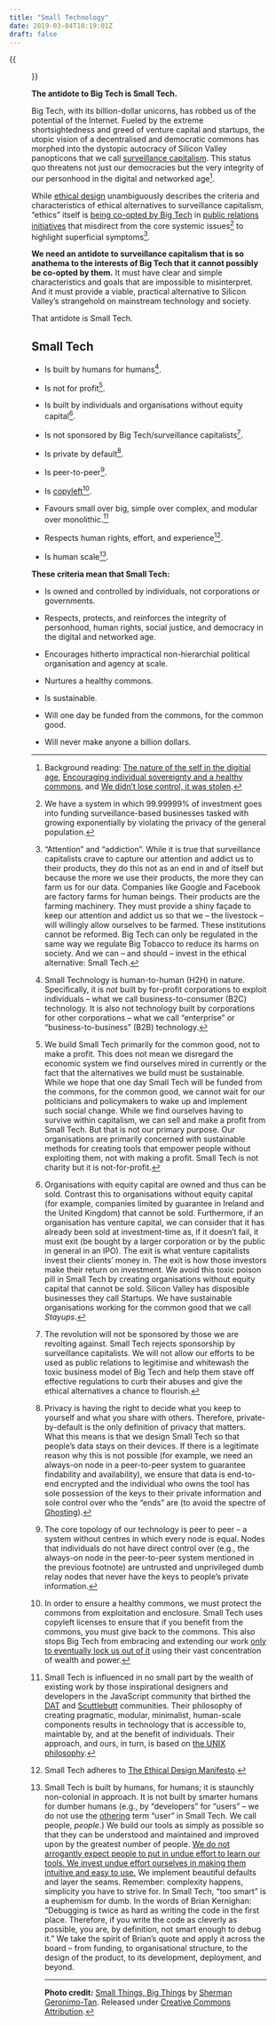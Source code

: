```yaml
---
title: "Small Technology"
date: 2019-03-04T10:19:01Z
draft: false
---
```


{{<figure src="2954872088_57405cb369_o.jpg" alt="A tiny plant sprouting from within the crack in a pavement with a person’s sneaker towering above it.">}}

__The antidote to Big Tech is Small Tech.__

Big Tech, with its billion-dollar unicorns, has robbed us of the potential of the Internet. Fueled by the extreme shortsightedness and greed of venture capital and startups, the utopic vision of a decentralised and democratic commons has morphed into the dystopic autocracy of Silicon Valley panopticons that we call [surveillance capitalism](https://www.bbc.com/ideas/videos/surveillance-capitalism-has-led-us-into-a-dystopia/p06p0tdy). This status quo threatens not just our democracies but the very integrity of our personhood in the digital and networked age[^1].

While [ethical design](https://ind.ie/ethical-design) unambiguously describes the criteria and characteristics of ethical alternatives to surveillance capitalism, “ethics” itself is [being co-opted by Big Tech](https://librarianshipwreck.wordpress.com/2018/02/13/be-wary-of-silicon-valleys-guilty-conscience-on-the-center-for-humane-technology/comment-page-1/) in [public relations initiatives](https://humanetech.com/) that misdirect from the core systemic issues[^2] to highlight superficial symptoms[^3].

__We need an antidote to surveillance capitalism that is so anathema to the interests of Big Tech that it cannot possibly be co-opted by them.__ It must have clear and simple characteristics and goals that are impossible to misinterpret. And it must provide a viable, practical alternative to Silicon Valley’s strangehold on mainstream technology and society.

That antidote is Small Tech.

## Small Tech

  * Is built by humans for humans[^4].

  * Is not for profit[^5].

  * Is built by individuals and organisations without equity capital[^6].

  * Is not sponsored by Big Tech/surveillance capitalists[^7].

  * Is private by default[^8].

  * Is peer-to-peer[^9].

  * Is [copyleft](https://www.gnu.org/copyleft/)[^10].

  * Favours small over big, simple over complex, and modular over monolithic.[^11]

  * Respects human rights, effort, and experience[^12].

  * Is human scale[^13].

__These criteria mean that Small Tech:__

  * Is owned and controlled by individuals, not corporations or governments.

  * Respects, protects, and reinforces the integrity of personhood, human rights, social justice, and democracy in the digital and networked age.

  * Encourages hitherto impractical non-hierarchial political organisation and agency at scale.

  * Nurtures a healthy commons.

  * Is sustainable.

  * Will one day be funded from the commons, for the common good.

  * Will never make anyone a billion dollars.

[^1]: Background reading: [The nature of the self in the digitial age](https://2018.ar.al/notes/the-nature-of-the-self-in-the-digital-age/), [Encouraging individual sovereignty and a healthy commons](https://2018.ar.al/notes/encouraging-individual-sovereignty-and-a-healthy-commons/), and [We didn’t lose control, it was stolen](https://2018.ar.al/notes/we-didnt-lose-control-it-was-stolen/).

[^2]: We have a system in which 99.99999% of investment goes into funding surveillance-based businesses tasked with growing exponentially by violating the privacy of the general population.

[^3]: “Attention” and “addiction”. While it is true that surveillance capitalists crave to capture our attention and addict us to their products, they do this not as an end in and of itself but because the more we use their products, the more they can farm us for our data. Companies like Google and Facebook are factory farms for human beings. Their products are the farming machinery. They must provide a shiny façade to keep our attention and addict us so that we – the livestock – will willingly allow ourselves to be farmed. These institutions cannot be reformed. Big Tech can only be regulated in the same way we regulate Big Tobacco to reduce its harms on society. And we can – and should – invest in the ethical alternative: Small Tech.

[^4]: Small Technology is human-to-human (H2H) in nature. Specifically, it is _not_ built by for-profit corporations to exploit individuals – what we call business-to-consumer (B2C) technology. It is also not technology built by corporations for other corporations – what we call “enterprise” or “business-to-business” (B2B) technology.

[^5]: We build Small Tech primarily for the common good, not to make a profit. This does not mean we disregard the economic system we find ourselves mired in currently or the fact that the alternatives we build must be sustainable. While we hope that one day Small Tech will be funded from the commons, for the common good, we cannot wait for our politicians and policymakers to wake up and implement such social change. While we find ourselves having to survive within capitalism, we can sell and make a profit from Small Tech. But that is not our primary purpose. Our organisations are primarily concerned with sustainable methods for creating tools that empower people without exploiting them, not with making a profit. Small Tech is not charity but it is not-for-profit.

[^6]: Organisations with equity capital are owned and thus can be sold. Contrast this to organisations without equity capital (for example, companies limited by guarantee in Ireland and the United Kingdom) that cannot be sold. Furthermore, if an organisation has venture capital, we can consider that it has already been sold at investment-time as, if it doesn’t fail, it must exit (be bought by a larger corporation or by the public in general in an IPO). The exit is what venture capitalists invest their clients’ money in. The exit is how those investors make their return on investment. We avoid this toxic poison pill in Small Tech by creating organisations without equity capital that cannot be sold. Silicon Valley has disposible businesses they call Startups. We have sustainable organisations working for the common good that we call _Stayups_.

[^7]: The revolution will not be sponsored by those we are revolting against. Small Tech rejects sponsorship by surveillance capitalists. We will not allow our efforts to be used as public relations to legitimise and whitewash the toxic business model of Big Tech and help them stave off effective regulations to curb their abuses and give the ethical alternatives a chance to flourish.

[^8]: Privacy is having the right to decide what you keep to yourself and what you share with others. Therefore, private-by-default is the only definition of privacy that matters. What this means is that we design Small Tech so that people’s data stays on their devices. If there is a legitimate reason why this is not possible (for example, we need an always-on node in a peer-to-peer system to guarantee findability and availability), we ensure that data is end-to-end encrypted and the individual who owns the tool has sole possession of the keys to their private information and sole control over who the “ends” are (to avoid the spectre of [Ghosting](https://www.zdnet.com/article/tech-giants-and-civil-liberty-groups-call-out-ghost-cops-and-source-code-demands-under-australian-encryption-laws/)).

[^9]: The core topology of our technology is peer to peer – a system without centres in which every node is equal. Nodes that individuals do not have direct control over (e.g., the always-on node in the peer-to-peer system mentioned in the previous footnote) are untrusted and unprivileged dumb relay nodes that never have the keys to people’s private information.

[^10]: In order to ensure a healthy commons, we must protect the commons from exploitation and enclosure. Small Tech uses copyleft licenses to ensure that if you benefit from the commons, you must give back to the commons. This also stops Big Tech from embracing and extending our work [only to eventually lock us out of it](https://en.wikipedia.org/wiki/Embrace,_extend,_and_extinguish) using their vast concentration of wealth and power.

[^11]: Small Tech is influenced in no small part by the wealth of existing work by those inspirational designers and developers in the JavaScript community that birthed the [DAT](https://datproject.org) and [Scuttlebutt](https://www.scuttlebutt.nz/) communities. Their philosophy of creating pragmatic, modular, minimalist, human-scale components results in technology that is accessible to, maintable by, and at the benefit of individuals. Their approach, and ours, in turn, is based on [the UNIX philosophy](https://en.wikipedia.org/wiki/Unix_philosophy).

[^12]: Small Tech adheres to [The Ethical Design Manifesto](https://ind.ie/ethical-design).

[^13]: Small Tech is built by humans, for humans; it is staunchly non-colonial in approach. It is not built by smarter humans for dumber humans (e.g., by “developers” for “users” – we do not use the [othering](http://www.otheringandbelonging.org/the-problem-of-othering/) term “user” in Small Tech. We call people, _people_.) We build our tools as simply as possible so that they can be understood and maintained and improved upon by the greatest number of people. [We do not arrogantly expect people to put in undue effort to learn our tools. We invest undue effort ourselves in making them intuitive and easy to use.](https://vimeo.com/70030549) We implement beautiful defaults and layer the seams. Remember: complexity happens, simplicity you have to strive for. In Small Tech, “too smart” is a euphemism for dumb. In the words of Brian Kernighan: “Debugging is twice as hard as writing the code in the first place. Therefore, if you write the code as cleverly as possible, you are, by definition, not smart enough to debug it.” We take the spirit of Brian’s quote and apply it across the board – from funding, to organisational structure, to the design of the product, to its development, deployment, and beyond.

    ---
    __Photo credit:__ [Small Things, Big Things](https://www.flickr.com/photos/smanography/2954872088) by [Sherman Geronimo-Tan](https://www.flickr.com/photos/smanography/). Released under [Creative Commons Attribution](https://creativecommons.org/licenses/by/2.0/).